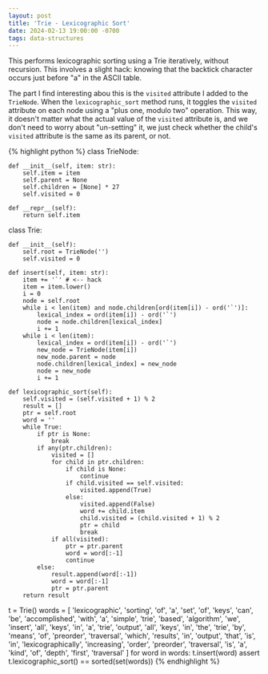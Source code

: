 ```yaml
---
layout: post
title: 'Trie - Lexicographic Sort'
date: 2024-02-13 19:00:00 -0700
tags: data-structures
---
```


This performs lexicographic sorting using a Trie iteratively, without
recursion. This involves a slight hack: knowing that the backtick character
occurs just before "a" in the ASCII table.

The part I find interesting abou this is the `visited` attribute I added
to the `TrieNode`. When the `lexicographic_sort` method runs, it toggles the
`visited` attribute on each node using a "plus one, modulo two" operation.
This way, it doesn't matter what the actual value of the `visited`
attribute is, and we don't need to worry about "un-setting" it, we just check
whether the child's `visited` attribute is the same as its parent, or not.

{% highlight python %}
class TrieNode:

    def __init__(self, item: str):
        self.item = item
        self.parent = None
        self.children = [None] * 27
        self.visited = 0

    def __repr__(self):
        return self.item

class Trie:

    def __init__(self):
        self.root = TrieNode('')
        self.visited = 0

    def insert(self, item: str):
        item += '`' # <-- hack
        item = item.lower()
        i = 0
        node = self.root
        while i < len(item) and node.children[ord(item[i]) - ord('`')]:
            lexical_index = ord(item[i]) - ord('`')
            node = node.children[lexical_index]
            i += 1
        while i < len(item):
            lexical_index = ord(item[i]) - ord('`')
            new_node = TrieNode(item[i])
            new_node.parent = node
            node.children[lexical_index] = new_node
            node = new_node
            i += 1

    def lexicographic_sort(self):
        self.visited = (self.visited + 1) % 2
        result = []
        ptr = self.root
        word = ''
        while True:
            if ptr is None:
                break
            if any(ptr.children):
                visited = []
                for child in ptr.children:
                    if child is None:
                        continue
                    if child.visited == self.visited:
                        visited.append(True)
                    else:
                        visited.append(False)
                        word += child.item
                        child.visited = (child.visited + 1) % 2
                        ptr = child
                        break
                if all(visited):
                    ptr = ptr.parent
                    word = word[:-1]
                    continue
            else:
                result.append(word[:-1])
                word = word[:-1]
                ptr = ptr.parent
        return result

t = Trie()
words = [
'lexicographic', 'sorting', 'of', 'a', 'set', 'of', 'keys', 'can', 'be',
'accomplished', 'with', 'a', 'simple', 'trie', 'based', 'algorithm',
'we', 'insert', 'all', 'keys', 'in', 'a', 'trie', 'output', 'all',
'keys', 'in', 'the', 'trie', 'by', 'means', 'of', 'preorder',
'traversal', 'which', 'results', 'in', 'output', 'that', 'is', 'in',
'lexicographically', 'increasing', 'order', 'preorder', 'traversal',
'is', 'a', 'kind', 'of', 'depth', 'first', 'traversal'
]
for word in words:
t.insert(word)
assert t.lexicographic_sort() == sorted(set(words))
{% endhighlight %}
